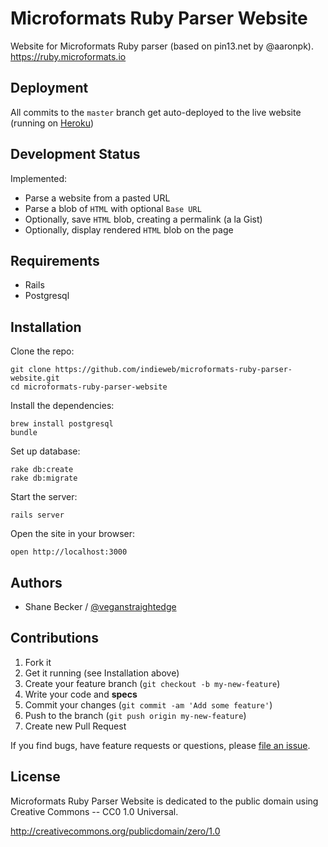 # Microformats Ruby Parser Website

Website for Microformats Ruby parser (based on pin13.net by @aaronpk).
https://ruby.microformats.io

## Deployment

All commits to the `master` branch get auto-deployed to the live website (running on [Heroku](https://ruby.microformats.io))

## Development Status

Implemented:

- Parse a website from a pasted URL
- Parse a blob of `HTML` with optional `Base URL`
- Optionally, save `HTML` blob, creating a permalink (a la Gist)
- Optionally, display rendered `HTML` blob on the page

## Requirements

- Rails
- Postgresql


## Installation

Clone the repo:

```
git clone https://github.com/indieweb/microformats-ruby-parser-website.git
cd microformats-ruby-parser-website
```

Install the dependencies:

```
brew install postgresql
bundle
```

Set up database:

```
rake db:create
rake db:migrate
```

Start the server:

```
rails server
```

Open the site in your browser:

```
open http://localhost:3000
```


## Authors

- Shane Becker / [@veganstraightedge](https://github.com/veganstraightedge)

## Contributions

1. Fork it
2. Get it running (see Installation above)
3. Create your feature branch (`git checkout -b my-new-feature`)
4. Write your code and **specs**
5. Commit your changes (`git commit -am 'Add some feature'`)
6. Push to the branch (`git push origin my-new-feature`)
7. Create new Pull Request

If you find bugs, have feature requests or questions, please
[file an issue](https://github.com/indieweb/microformats-ruby/issues).


## License

Microformats Ruby Parser Website is dedicated to the public domain using Creative Commons -- CC0 1.0 Universal.

http://creativecommons.org/publicdomain/zero/1.0
